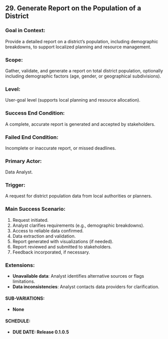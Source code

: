 ## 29. **Generate Report on the Population of a District**

### Goal in Context:
Provide a detailed report on a district’s population, including demographic breakdowns, to support localized planning and resource management.

### Scope:
Gather, validate, and generate a report on total district population, optionally including demographic factors (age, gender, or geographical subdivisions).

### Level:
User-goal level (supports local planning and resource allocation).


### Success End Condition:
A complete, accurate report is generated and accepted by stakeholders.

### Failed End Condition:
Incomplete or inaccurate report, or missed deadlines.

### Primary Actor:
Data Analyst.

### Trigger:
A request for district population data from local authorities or planners.

### Main Success Scenario:
1. Request initiated.
2. Analyst clarifies requirements (e.g., demographic breakdowns).
3. Access to reliable data confirmed.
4. Data extraction and validation.
5. Report generated with visualizations (if needed).
6. Report reviewed and submitted to stakeholders.
7. Feedback incorporated, if necessary.

### Extensions:
- **Unavailable data**: Analyst identifies alternative sources or flags limitations.
- **Data inconsistencies**: Analyst contacts data providers for clarification.

#### **SUB-VARIATIONS**:
- **None**

#### **SCHEDULE**:
- **DUE DATE: Release 0.1.0.5**

